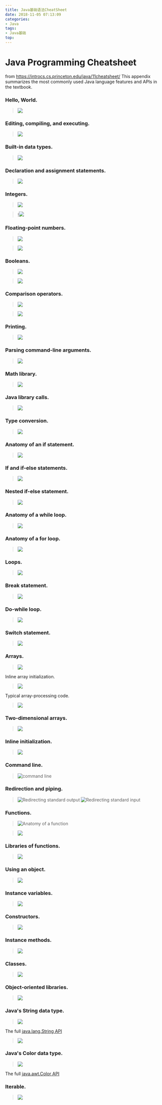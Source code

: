 ```yaml
---
title: Java基础语法CheatSheet
date: 2018-11-05 07:13:09
categories:
- Java
tags:
- Java基础
top:
---
```


#  Java Programming Cheatsheet

from https://introcs.cs.princeton.edu/java/11cheatsheet/
This appendix summarizes the most commonly used Java language features and APIs in the textbook.



### Hello, World.

> ![](https://raw.githubusercontent.com/JayChenFE/pic/master/20181110200415.png)


### Editing, compiling, and executing.

> ![](https://raw.githubusercontent.com/JayChenFE/pic/master/20181110200731.png)

### Built-in data types.

> ![](https://raw.githubusercontent.com/JayChenFE/pic/master/20181110202129.png)



### Declaration and assignment statements.



> ![](https://raw.githubusercontent.com/JayChenFE/pic/master/20181110202203.png)



### Integers.



> ![](https://raw.githubusercontent.com/JayChenFE/pic/master/20181110202211.png)



> !![](https://raw.githubusercontent.com/JayChenFE/pic/master/20181110202217.png)



### Floating-point numbers.



> ![](https://raw.githubusercontent.com/JayChenFE/pic/master/20181110202339.png)



> ![](https://raw.githubusercontent.com/JayChenFE/pic/master/20181110202527.png)



### Booleans.



> ![](https://raw.githubusercontent.com/JayChenFE/pic/master/20181110202452.png)

> ![](https://raw.githubusercontent.com/JayChenFE/pic/master/20181110202605.png)



### Comparison operators.

> ![](https://raw.githubusercontent.com/JayChenFE/pic/master/20181110202625.png)

> ![](https://raw.githubusercontent.com/JayChenFE/pic/master/20181110202630.png)





### Printing.

> ![](https://raw.githubusercontent.com/JayChenFE/pic/master/20181110202730.png)

### Parsing command-line arguments.



> ![](https://raw.githubusercontent.com/JayChenFE/pic/master/20181110203636.png)



### Math library.



> ![](https://raw.githubusercontent.com/JayChenFE/pic/master/20181110203708.png)





### Java library calls.





> ![](https://raw.githubusercontent.com/JayChenFE/pic/master/20181110203714.png)



### Type conversion.



> ![](https://raw.githubusercontent.com/JayChenFE/pic/master/20181110203822.png)



### Anatomy of an if statement.



> ![](https://raw.githubusercontent.com/JayChenFE/pic/master/20181110203841.png)



### If and if-else statements.

> ![](https://raw.githubusercontent.com/JayChenFE/pic/master/20181110203901.png)



### Nested if-else statement.



> ![](https://raw.githubusercontent.com/JayChenFE/pic/master/20181110204646.png)



### Anatomy of a while loop.



> ![](https://raw.githubusercontent.com/JayChenFE/pic/master/20181110204709.png)



### Anatomy of a for loop.



> ![](https://raw.githubusercontent.com/JayChenFE/pic/master/20181110204741.png)



### Loops.



> ![](https://raw.githubusercontent.com/JayChenFE/pic/master/20181110204802.png)



### Break statement.



> ![](https://raw.githubusercontent.com/JayChenFE/pic/master/20181110205018.png)



### Do-while loop.



> ![](https://raw.githubusercontent.com/JayChenFE/pic/master/20181110205041.png)



### Switch statement.



> ![](https://raw.githubusercontent.com/JayChenFE/pic/master/20181110205100.png)



### Arrays.



> ![](https://raw.githubusercontent.com/JayChenFE/pic/master/20181110205632.png)

Inline array initialization.

> ![](https://raw.githubusercontent.com/JayChenFE/pic/master/20181110205637.png)

Typical array-processing code.

> ![](https://raw.githubusercontent.com/JayChenFE/pic/master/20181110205641.png)

### Two-dimensional arrays.



> ![](https://raw.githubusercontent.com/JayChenFE/pic/master/20181110205744.png)

### Inline initialization.

> ![](https://raw.githubusercontent.com/JayChenFE/pic/master/20181110210112.png)

### Command line.

> ![command line](https://introcs.cs.princeton.edu/java/11cheatsheet/images/command.png)



### Redirection and piping.



> ![Redirecting standard output](https://introcs.cs.princeton.edu/java/11cheatsheet/images/redirect-stdout.png)                ![Redirecting standard input](https://introcs.cs.princeton.edu/java/11cheatsheet/images/redirect-stdin.png)

### Functions.



> ![Anatomy of a function](https://introcs.cs.princeton.edu/java/11cheatsheet/images/function.png)



> ![](https://raw.githubusercontent.com/JayChenFE/pic/master/20181110210452.png)



### Libraries of functions.



> ![](https://raw.githubusercontent.com/JayChenFE/pic/master/20181110210530.png)



### Using an object.



> ![](https://raw.githubusercontent.com/JayChenFE/pic/master/20181110210557.png)



### Instance variables.



> ![](https://raw.githubusercontent.com/JayChenFE/pic/master/20181110210721.png)



### Constructors.



> ![](https://raw.githubusercontent.com/JayChenFE/pic/master/20181110210756.png)



### Instance methods.



> ![](https://raw.githubusercontent.com/JayChenFE/pic/master/20181110210844.png)



### Classes.



> ![](https://raw.githubusercontent.com/JayChenFE/pic/master/20181110211143.png)



### Object-oriented libraries.



> ![](https://raw.githubusercontent.com/JayChenFE/pic/master/20181110211239.png)



### Java's String data type.



> ![](https://raw.githubusercontent.com/JayChenFE/pic/master/20181110211259.png)

The full [java.lang.String API](http://docs.oracle.com/javase/6/docs/api/java/lang/String.html)

> ![](https://raw.githubusercontent.com/JayChenFE/pic/master/20181110211338.png)



### Java's Color data type.



> ![](https://raw.githubusercontent.com/JayChenFE/pic/master/20181110211417.png)



The full [java.awt.Color API](http://docs.oracle.com/javase/6/docs/api/java/awt/Color.html)

### Iterable.



> ![](https://raw.githubusercontent.com/JayChenFE/pic/master/20181110211604.png)


